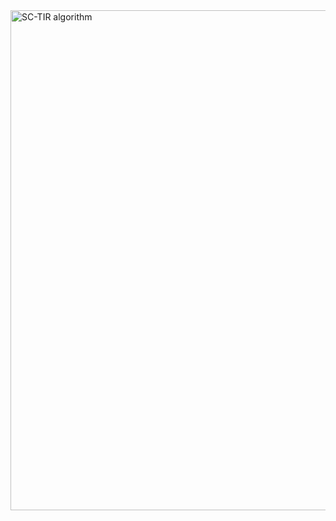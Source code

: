 <img src="https://huggingface.co/datasets/huggingface/documentation-images/resolve/main/blog/winning-aimo-progress-prize/sc-tir.png" alt="SC-TIR algorithm" width="800" style="margin-left:'auto' margin-right:'auto' display:'block'"/>
